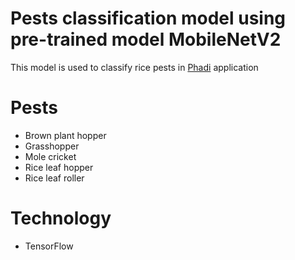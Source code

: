 # Pests classification model using pre-trained model MobileNetV2

This model is used to classify rice pests in [Phadi](https://github.com/garasikuzu/phadi-app) application

# Pests
- Brown plant hopper
- Grasshopper
- Mole cricket
- Rice leaf hopper
- Rice leaf roller

# Technology
- TensorFlow

